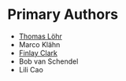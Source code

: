 Primary Authors
===============

- [Thomas Löhr](https://github.com/tlhr)
- Marco Klähn
- [Finlay Clark](https://github.com/fjclark)
- Bob van Schendel
- Lili Cao
